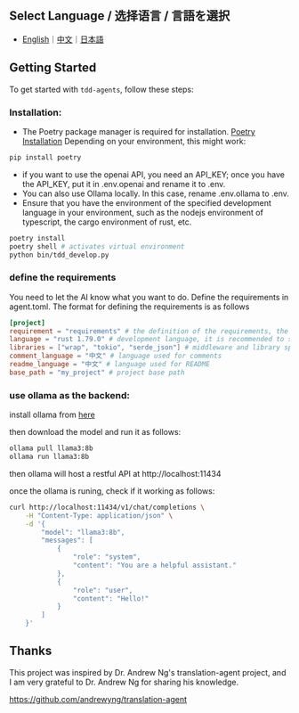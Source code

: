 ## Select Language / 选择语言 / 言語を選択

- [English](README.md)｜[中文](README.zh.md)｜[日本語](README.ja.md)

## Getting Started

To get started with `tdd-agents`, follow these steps:

### Installation:
- The Poetry package manager is required for installation. [Poetry Installation](https://python-poetry.org/docs/#installation) Depending on your environment, this might work:

```bash
pip install poetry
```

- if you want to use the openai API, you need an API_KEY; once you have the API_KEY, put it in .env.openai and rename it to .env.
- You can also use Ollama locally. In this case, rename .env.ollama to .env.
- Ensure that you have the environment of the specified development language in your environment, such as the nodejs environment of typescript, the cargo environment of rust, etc.

```bash
poetry install
poetry shell # activates virtual environment
python bin/tdd_develop.py
```

### define the requirements
You need to let the AI know what you want to do. Define the requirements in agent.toml. The format for defining the requirements is as follows

```toml
[project]
requirement = "requirements" # the definition of the requirements, the more detailed the better
language = "rust 1.79.0" # development language, it is recommended to specify the version number
libraries = ["wrap", "tokio", "serde_json"] # middleware and library specification
comment_language = "中文" # language used for comments
readme_language = "中文" # language used for README
base_path = "my_project" # project base path
```


### use ollama as the backend:

install ollama from [here](https://ollama.com/)

then download the model and run it as follows:

```bash
ollama pull llama3:8b
ollama run llama3:8b
```

then ollama will host a restful API at http://localhost:11434

once the ollama is runing, check if it working as follows:

```bash
curl http://localhost:11434/v1/chat/completions \
    -H "Content-Type: application/json" \
    -d '{
        "model": "llama3:8b",
        "messages": [
            {
                "role": "system",
                "content": "You are a helpful assistant."
            },
            {
                "role": "user",
                "content": "Hello!"
            }
        ]
    }'
```

## Thanks
This project was inspired by Dr. Andrew Ng's translation-agent project, and I am very grateful to Dr. Andrew Ng for sharing his knowledge.

https://github.com/andrewyng/translation-agent